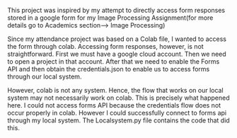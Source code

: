 This project was inspired by my attempt to directly access form responses stored in a google form for my Image Processing Assignment(for more details go to Academics section--> Image Processing)

Since my attendance project was based on a Colab file, I wanted to access the form through colab. Accessing form responses, however, is not straightforward. First we must have a google cloud account. Then we need to open a project in that account. After that we need to enable the Forms API and then obtain the credentials.json to enable us to access forms through our local system.

However, colab is not any system. Hence, the flow that works on our local system may not necessarily work on colab. This is precisely what happened here. I could not access forms API because the credentials flow does not occur properly in colab. However I could successfully connect to forms api through my local system. The Localsystem.py file contains the code that did this. 

